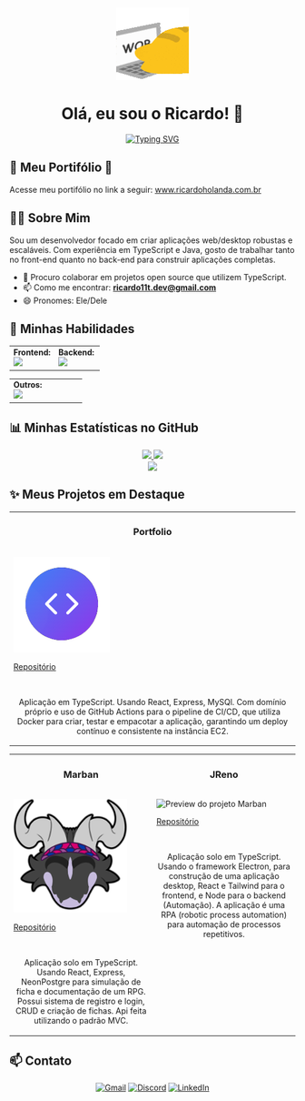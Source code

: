 <p align="center">
  <img src="https://github.com/ricardo11t/ricardo11t/blob/main/meow-code-cat-pc.gif" alt="cat">
</p>

<h1 align="center">Olá, eu sou o Ricardo! 👋</h1>
<p align="center">
  <a href="https://git.io/typing-svg">
    <img src="https://readme-typing-svg.demolab.com?font=Press+Start+2P&size=50&duration=8000&pause=1000&color=47753E&center=true&width=800&height=100&lines=Hello%2C+World!" alt="Typing SVG" />
  </a>
</p>

## 🚨 Meu Portifólio 🚨
<div>
  <p>Acesse meu portifólio no link a seguir: <a href="https://www.ricardoholanda.com.br" target="_blank">www.ricardoholanda.com.br</a></p>
</div>

## 👨‍💻 Sobre Mim

Sou um desenvolvedor focado em criar aplicações web/desktop robustas e escaláveis. Com experiência em TypeScript e Java, gosto de trabalhar tanto no front-end quanto no back-end para construir aplicações completas.

- 👯 Procuro colaborar em projetos open source que utilizem TypeScript.
- 📫 Como me encontrar: **ricardo11t.dev@gmail.com**
- 😄 Pronomes: Ele/Dele

## 🚀 Minhas Habilidades

<table>
  <tr>
    <td valign="top" width="50%">
      <strong>Frontend:</strong><br>
      <a href="https://skillicons.dev">
        <img src="https://skillicons.dev/icons?i=typescript,javascript,react,electron,html,css" />
      </a>
    </td>
    <td valign="top" width="50%">
      <strong>Backend:</strong><br>
      <a href="https://skillicons.dev">
        <img src="https://skillicons.dev/icons?i=nodejs,java,spring,c,python,express" />
      </a>
    </td>
  </tr>
</table>

<table>
  <tr>
    <td valign="top" width="50%">
      <strong>Outros:</strong><br>
      <a href="https://skillicons.dev">
        <img src="https://skillicons.dev/icons?i=postgresql,mysql,docker,git,github,neovim,vscode,idea,figma,postman,jest,cypress" />
      </a>
    </td>
  </tr>
</table>

## 📊 Minhas Estatísticas no GitHub

<div align="center">
  <a href="https://github.com/ricardo11t">
    <img height="180em" src="https://github-readme-stats.vercel.app/api?username=ricardo11t&show_icons=true&hide_rank=true&theme=merko&include_all_commits=true&count_private=true"/>
    <img height="180em" src="https://github-readme-stats.vercel.app/api/top-langs/?username=ricardo11t&layout=donut&theme=merko" />
    <br>
    <img align="center" src="https://github-readme-streak-stats.herokuapp.com/?user=ricardo11t&theme=merko" />
  </a>
</div>

## ✨ Meus Projetos em Destaque

<table>
  <tr>
    <td width="50%" valign="top">
      <h3 align="center">Portfolio</h3>
      <br />
        <img style="max-width: 400px;" src="https://github.com/ricardo11t/portfolio/blob/main/frontend%2Fpublic%2Ficone.png" alt="Logo Portfólio" />
        <a href="https://github.com/ricardo11t/portfolio"><p>Repositório</p><a/>
      <br />
      <p align="center">
        Aplicação em TypeScript. Usando React, Express, MySQl. Com domínio próprio e uso de GitHub Actions para o pipeline de CI/CD, que utiliza Docker para criar, testar e empacotar a aplicação, garantindo um deploy contínuo e consistente na instância EC2.
      </p>
    </td>
  </tr>
</table>

<table>
  <tr>
    <td width="50%" valign="top">
      <h3 align="center">Marban</h3>
      <br />
        <img style="max-width: 200px;" src="https://github.com/ricardo11t/marban/blob/main/public/img/logo-site.png" alt="Preview do projeto Marban" />
        <a href="https://github.com/ricardo11t/marban"><p>Repositório</p><a/>
      <br />
      <p align="center">
        Aplicação solo em TypeScript. Usando React, Express, NeonPostgre para
        simulação de ficha e documentação de um RPG. Possui sistema de registro e
        login, CRUD e criação de fichas. Api feita utilizando o padrão MVC.
      </p>
    </td>
    <td width="50%" valign="top">
      <h3 align="center">JReno</h3>
      <br />
      <img height="50%" width="100%" src="https://skillicons.dev/icons?i=electron" alt="Preview do projeto Marban" />
      <a href="https://github.com/ricardo11t/JReno">
        <p>Repositório</p>
      </a>
      <br />
      <p align="center">
        Aplicação solo em TypeScript. Usando o framework Electron, para
        construção de uma aplicação desktop, React e Tailwind para o frontend, e
        Node para o backend (Automação). A aplicação é uma RPA (robotic process automation) 
        para automação de processos repetitivos.
      </p>
    </td>
  </tr>
</table>

## 📫 Contato

<p align="center">
  <a href="mailto:ricardo11t.dev@gmail.com"><img src="https://img.shields.io/badge/Gmail-D14836?style=for-the-badge&logo=gmail&logoColor=white" alt="Gmail"></a>
  <a href="https://discord.com/users/347442682290896908"><img src="https://img.shields.io/badge/Discord-7289DA?style=for-the-badge&logo=discord&logoColor=white" alt="Discord"></a>
  <a href="https://www.linkedin.com/in/joão-ricardo-257059363/"><img src="https://img.shields.io/badge/LinkedIn-0077B5?style=for-the-badge&logo=linkedin&logoColor=white" alt="LinkedIn"></a>
</p>
